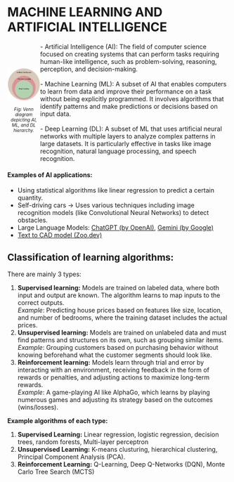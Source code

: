 # MACHINE LEARNING AND ARTIFICIAL INTELLIGENCE

<div style="display: flex; align-items: center;">
    <div style="text-align: center;">
        <img src="./diagrams/enn-diagram-depicting-AI-ML-and-DL-hierarchy.png" alt="AI Venn Diagram" width="300">
        <p style="font-size: 10px;"><em>Fig: Venn diagram depicting AI, ML, and DL hierarchy.</em></p>
    </div>
    <div>
        - Artificial Intelligence (AI): The field of computer science focused on creating systems that can perform tasks requiring human-like intelligence, such as problem-solving, reasoning, perception, and decision-making.
        <br><br>
        - Machine Learning (ML): A subset of AI that enables computers to learn from data and improve their performance on a task without being explicitly programmed. It involves algorithms that identify patterns and make predictions or decisions based on input data.  
        <br><br>
        - Deep Learning (DL): A subset of ML that uses artificial neural networks with multiple layers to analyze complex patterns in large datasets. It is particularly effective in tasks like image recognition, natural language processing, and speech recognition.
    </div>
</div>

#### Examples of AI applications:
- Using statistical algorithms like linear regression to predict a certain quantity.
- Self-driving cars -> Uses various techniques including image recognition models (like Convolutional Neural Networks) to detect obstacles.
- Large Language Models: <a href="https://chatgpt.com">ChatGPT (by OpenAI)</a>, <a href="https://gemini.google.com">Gemini (by Google)</a>
- <a href="https://zoo.dev/text-to-cad">Text to CAD model (Zoo.dev)</a>

## Classification of learning algorithms:
There are mainly 3 types: <br>
1. **Supervised learning:** Models are trained on labeled data, where both input and output are known. The algorithm learns to map inputs to the correct outputs. <br>
*Example*: Predicting house prices based on features like size, location, and number of bedrooms, where the training dataset includes the actual prices.
2. **Unsupervised learning:** Models are trained on unlabeled data and must find patterns and structures on its own, such as grouping similar items. <br>
*Example*: Grouping customers based on purchasing behavior without knowing beforehand what the customer segments should look like.
3. **Reinforcement learning:** Models learn through trial and error by interacting with an environment, receiving feedback in the form of rewards or penalties, and adjusting actions to maximize long-term rewards. <br>
*Example*: A game-playing AI like AlphaGo, which learns by playing numerous games and adjusting its strategy based on the outcomes (wins/losses).

**Example algorithms of each type:** <br>
1. **Supervised Learning:** Linear regression, logistic regression, decision trees, random forests, Multi-layer perceptron
2. **Unsupervised Learning:** K-means clusturing, hierarchical clustering, Principal Component Analysis (PCA).
3. **Reinforcement Learning:** Q-Learning, Deep Q-Networks (DQN), Monte Carlo Tree Search (MCTS)